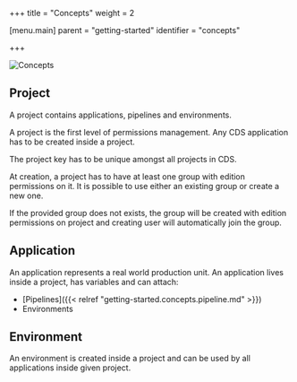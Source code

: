 +++
title = "Concepts"
weight = 2

[menu.main]
parent = "getting-started"
identifier = "concepts"

+++

![Concepts](/images/concepts_prj.png)

## Project
A project contains applications, pipelines and environments.

A project is the first level of permissions management. Any CDS application has to be created inside a project.

The project key has to be unique amongst all projects in CDS.

At creation, a project has to have at least one group with edition permissions on it. It is possible to use either an existing group or create a new one.

If the provided group does not exists, the group will be created with edition permissions on project and creating user will automatically join the group.

## Application

An application represents a real world production unit. An application lives inside a project, has variables and can attach:

* [Pipelines]({{< relref "getting-started.concepts.pipeline.md" >}})
* Environments

## Environment

An environment is created inside a project and can be used by all applications inside given project.
